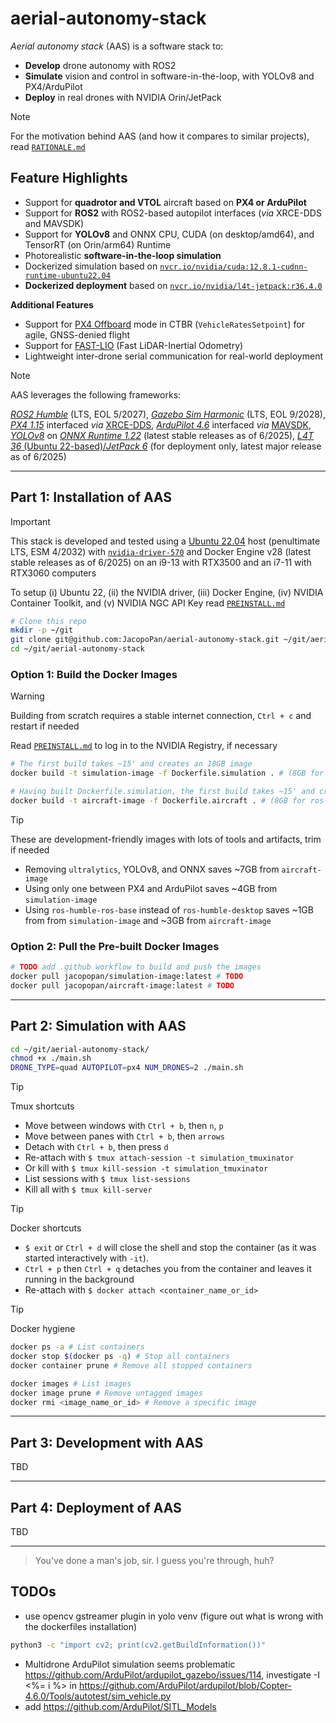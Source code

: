 # aerial-autonomy-stack

*Aerial autonomy stack* (AAS) is a software stack to:
- **Develop** drone autonomy with ROS2
- **Simulate** vision and control in software-in-the-loop, with YOLOv8 and PX4/ArduPilot
- **Deploy** in real drones with NVIDIA Orin/JetPack

> [!NOTE]
> For the motivation behind AAS (and how it compares to similar projects), read [`RATIONALE.md`](/docs/RATIONALE.md)

## Feature Highlights

- Support for **quadrotor and VTOL** aircraft based on **PX4 or ArduPilot**
- Support for **ROS2** with ROS2-based autopilot interfaces (*via* XRCE-DDS and MAVSDK)
- Support for **YOLOv8** and ONNX CPU, CUDA (on desktop/amd64), and TensorRT (on Orin/arm64) Runtime
- Photorealistic **software-in-the-loop simulation**
- Dockerized simulation based on [`nvcr.io/nvidia/cuda:12.8.1-cudnn-runtime-ubuntu22.04`](https://catalog.ngc.nvidia.com/orgs/nvidia/containers/cuda/tags)
- **Dockerized deployment** based on [`nvcr.io/nvidia/l4t-jetpack:r36.4.0`](https://catalog.ngc.nvidia.com/orgs/nvidia/containers/l4t-jetpack/tags)

**Additional Features**

- Support for [PX4 Offboard](https://docs.px4.io/main/en/flight_modes/offboard.html) mode in CTBR (`VehicleRatesSetpoint`) for agile, GNSS-denied flight
- Support for [FAST-LIO](https://github.com/hku-mars/FAST_LIO) (Fast LiDAR-Inertial Odometry)
- Lightweight inter-drone serial communication for real-world deployment 

> [!NOTE]
> AAS leverages the following frameworks:
>
> [*ROS2 Humble*](https://docs.ros.org/en/rolling/Releases.html) (LTS, EOL 5/2027), [*Gazebo Sim Harmonic*](https://gazebosim.org/docs/latest/releases/) (LTS, EOL 9/2028), [*PX4 1.15*](https://github.com/PX4/PX4-Autopilot/releases) interfaced *via* [XRCE-DDS](https://github.com/eProsima/Micro-XRCE-DDS/releases), [*ArduPilot 4.6*](https://github.com/ArduPilot/ardupilot/releases) interfaced *via* [MAVSDK](https://github.com/mavlink/mavsdk/releases), [*YOLOv8*](https://github.com/ultralytics/ultralytics/releases) on [*ONNX Runtime 1.22*](https://onnxruntime.ai/getting-started) (latest stable releases as of 6/2025), [*L4T 36* (Ubuntu 22-based)/*JetPack 6*](https://developer.nvidia.com/embedded/jetpack-archive) (for deployment only, latest major release as of 6/2025)

---

## Part 1: Installation of AAS

> [!IMPORTANT]
> This stack is developed and tested using a [Ubuntu 22.04](https://ubuntu.com/about/release-cycle) host (penultimate LTS, ESM 4/2032) with [`nvidia-driver-570`](https://developer.nvidia.com/datacenter-driver-archive) and Docker Engine v28 (latest stable releases as of 6/2025) on an i9-13 with RTX3500 and an i7-11 with RTX3060 computers
> 
> To setup (i) Ubuntu 22, (ii) the NVIDIA driver, (iii) Docker Engine, (iv) NVIDIA Container Toolkit, and (v) NVIDIA NGC API Key read [`PREINSTALL.md`](/docs/PREINSTALL.md)

```sh
# Clone this repo
mkdir -p ~/git
git clone git@github.com:JacopoPan/aerial-autonomy-stack.git ~/git/aerial-autonomy-stack
cd ~/git/aerial-autonomy-stack
```

### Option 1:  Build the Docker Images

> [!WARNING]
> Building from scratch requires a stable internet connection, `Ctrl + c` and restart if needed
> 
> Read [`PREINSTALL.md`](/docs/PREINSTALL.md) to log in to the NVIDIA Registry, if necessary

```sh
# The first build takes ~15' and creates an 18GB image
docker build -t simulation-image -f Dockerfile.simulation . # (8GB for ros-humble-desktop, 9GB for PX4 and ArduPilot SITL)

# Having built Dockerfile.simulation, the first build takes ~15' and creates a 16GB image
docker build -t aircraft-image -f Dockerfile.aircraft . # (8GB for ros-humble-desktop, 7GB for YOLOv8, ONNX)
```

> [!TIP]
> These are development-friendly images with lots of tools and artifacts, trim if needed
> - Removing `ultralytics`, YOLOv8, and ONNX saves ~7GB from `aircraft-image`
> - Using only one between PX4 and ArduPilot saves ~4GB from `simulation-image`
> - Using `ros-humble-ros-base` instead of `ros-humble-desktop` saves ~1GB from from `simulation-image` and ~3GB from `aircraft-image`


### Option 2: Pull the Pre-built Docker Images

```sh
# TODO add .github workflow to build and push the images
docker pull jacopopan/simulation-image:latest # TODO
docker pull jacopopan/aircraft-image:latest # TODO
```

---

## Part 2: Simulation with AAS

```sh
cd ~/git/aerial-autonomy-stack/
chmod +x ./main.sh
DRONE_TYPE=quad AUTOPILOT=px4 NUM_DRONES=2 ./main.sh
```

> [!TIP]
> Tmux shortcuts
> - Move between windows with `Ctrl + b`, then `n`, `p`
> - Move between panes with `Ctrl + b`, then `arrows`
> - Detach with `Ctrl + b`, then press `d`
> - Re-attach with `$ tmux attach-session -t simulation_tmuxinator`
> - Or kill with `$ tmux kill-session -t simulation_tmuxinator`
> - List sessions with `$ tmux list-sessions`
> - Kill all with `$ tmux kill-server`

> [!TIP]
> Docker shortcuts
> - `$ exit` or `Ctrl + d` will close the shell and stop the container (as it was started interactively with `-it`).
> - `Ctrl + p`  then  `Ctrl + q` detaches you from the container and leaves it running in the background
> - Re-attach with `$ docker attach <container_name_or_id>`

> [!TIP]
> Docker hygiene
```sh
docker ps -a # List containers
docker stop $(docker ps -q) # Stop all containers
docker container prune # Remove all stopped containers

docker images # List images
docker image prune # Remove untagged images
docker rmi <image_name_or_id> # Remove a specific image
```

---

## Part 3: Development with AAS

TBD

---

## Part 4: Deployment of AAS

TBD

---
> You've done a man's job, sir. I guess you're through, huh?


## TODOs

- use opencv gstreamer plugin in yolo venv (figure out what is wrong with the dockerfiles installation)
```sh
python3 -c "import cv2; print(cv2.getBuildInformation())"
```

- Multidrone ArduPilot simulation seems problematic https://github.com/ArduPilot/ardupilot_gazebo/issues/114, investigate -I <%= i %> in https://github.com/ArduPilot/ardupilot/blob/Copter-4.6.0/Tools/autotest/sim_vehicle.py
- add https://github.com/ArduPilot/SITL_Models

<!-- 

### Networking

Inter drone serial communication (for Docker simulation and deployment)

```sh
# Create the virtual serial port pair using socat
socat -d -d pty,raw,echo=0,link=/tmp/port-a pty,raw,echo=0,link=/tmp/port-b &

docker run -d --rm \
  --name container-a \
  --device=/tmp/port-a:/dev/ttyS0 \
  your-app-image-a

docker run -d --rm \
  --name container-b \
  --device=/tmp/port-b:/dev/ttyS0 \
  your-app-image-b
```

### Geospatial and Photogrammetry Resources
- https://support.pix4d.com/hc/en-us/articles/360000235126#OPF2
- https://github.com/softwareunderground/awesome-open-geoscience?tab=readme-ov-file
- https://github.com/sacridini/Awesome-Geospatial
- https://github.com/awesome-photogrammetry/awesome-photogrammetry?tab=readme-ov-file
- https://app.gazebosim.org/fuel/worlds
- https://aszabo.substack.com/p/zero-to-hero-creating-gazebo-worlds?utm_campaign=post&utm_medium=web
- https://github.com/AndrejOrsula/space_robotics_gz_envs
- https://github.com/domlysz/BlenderGIS
- https://cesium.com/platform/cesiumjs/ 

### Resources

- PX$ SITL architecture: https://docs.px4.io/main/en/simulation/#sitl-simulation-environment
- PX4 XRCE-DDS architecture: https://docs.px4.io/main/en/middleware/uxrce_dds.html#architecture

- ArduPilot SITL architecture: https://ardupilot.org/dev/docs/sitl-simulator-software-in-the-loop.html#sitl-architecture
- ArduPilot UARTs: https://ardupilot.org/dev/docs/learning-ardupilot-uarts-and-the-console.html

-->
